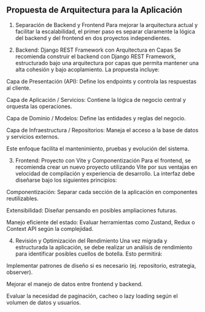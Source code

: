## Propuesta de Arquitectura para la Aplicación

1. Separación de Backend y Frontend
   Para mejorar la arquitectura actual y facilitar la escalabilidad, el primer paso es separar claramente la lógica del backend y del frontend en dos proyectos independientes.

2. Backend: Django REST Framework con Arquitectura en Capas
   Se recomienda construir el backend con Django REST Framework, estructurado bajo una arquitectura por capas que permita mantener una alta cohesión y bajo acoplamiento. La propuesta incluye:

Capa de Presentación (API): Define los endpoints y controla las respuestas al cliente.

Capa de Aplicación / Servicios: Contiene la lógica de negocio central y orquesta las operaciones.

Capa de Dominio / Modelos: Define las entidades y reglas del negocio.

Capa de Infraestructura / Repositorios: Maneja el acceso a la base de datos y servicios externos.

Este enfoque facilita el mantenimiento, pruebas y evolución del sistema.

3. Frontend: Proyecto con Vite y Componentización
   Para el frontend, se recomienda crear un nuevo proyecto utilizando Vite por sus ventajas en velocidad de compilación y experiencia de desarrollo. La interfaz debe diseñarse bajo los siguientes principios:

Componentización: Separar cada sección de la aplicación en componentes reutilizables.

Extensibilidad: Diseñar pensando en posibles ampliaciones futuras.

Manejo eficiente del estado: Evaluar herramientas como Zustand, Redux o Context API según la complejidad.

4. Revisión y Optimización del Rendimiento
   Una vez migrada y estructurada la aplicación, se debe realizar un análisis de rendimiento para identificar posibles cuellos de botella. Esto permitirá:

Implementar patrones de diseño si es necesario (ej. repositorio, estrategia, observer).

Mejorar el manejo de datos entre frontend y backend.

Evaluar la necesidad de paginación, cacheo o lazy loading según el volumen de datos y usuarios.
